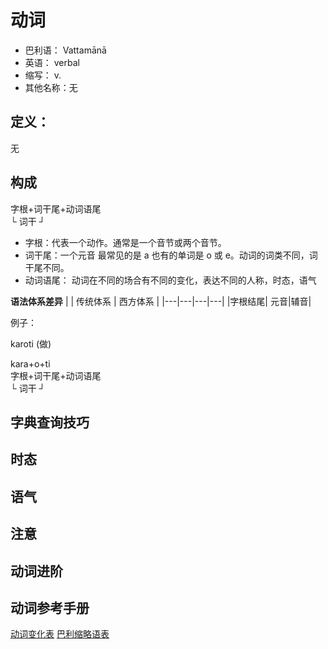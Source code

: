 # 动词

* 巴利语： Vattamānā
* 英语： verbal
* 缩写： v.
* 其他名称：无

## 定义：

无

## 构成 

字根+词干尾+动词语尾<br>
└  词干  ┘

- 字根：代表一个动作。通常是一个音节或两个音节。
- 词干尾：一个元音 最常见的是 a 也有的单词是 o 或 e。动词的词类不同，词干尾不同。
- 动词语尾： 动词在不同的场合有不同的变化，表达不同的人称，时态，语气

**语法体系差异**
| | 传统体系 | 西方体系 |
|---|---|---|---|
|字根结尾| 元音|辅音|

例子：

karoti (做)

kara+o+ti<br>
字根+词干尾+动词语尾<br>
└  词干  ┘

## 字典查询技巧


## 时态

## 语气

## 注意

## 动词进阶

## 动词参考手册

[动词变化表](verb-table.md)
[巴利缩略语表](../grammar-abbr.md)

